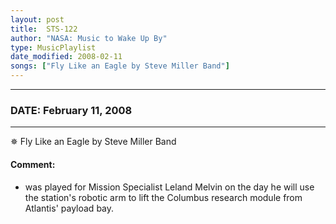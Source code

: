 ```yaml
---
layout: post
title:  STS-122
author: "NASA: Music to Wake Up By"
type: MusicPlaylist
date_modified: 2008-02-11
songs: ["Fly Like an Eagle by Steve Miller Band"]
---
```


----
### DATE: February 11, 2008
----
✵ Fly Like an Eagle by Steve Miller Band

#### Comment:
* was played for Mission Specialist Leland Melvin on the day he will use the station's robotic arm to lift the Columbus research module from Atlantis' payload bay.



<br/>
<center>
	<a target="_blank"
	   href="https://twitter.com/intent/tweet?hashtags=Space,NASA,Playlist,NASAWakeupCalls,SpaceProgram&text={{ page.author}}, '{{ page.songs.first }}' {{ page.title }}, {{ page.date | date: '%B %d, %Y' }}. {{ site.url }}{{ page.url }}&via=nasawakeupcalls"><i class="fab fa-twitter" alt="Tweet this page" style="font-size: 1.3em;"></i></a>
	&nbsp; 	<i class="fas fa-user-astronaut" style="font-size: 1.5em;"></i> &nbsp;
    <a type="amzn" search="'Fly Like an Eagle by Steve Miller Band'" category="popular music">
    <i class="fab fa-amazon" style="font-size: 1.3em;"></i></a>
</center>
